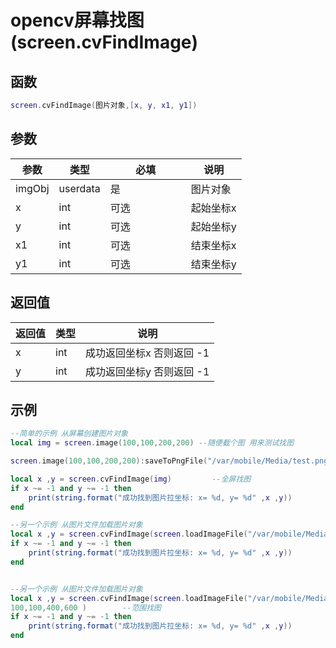# opencv屏幕找图(screen.cvFindImage)

## 函数

```lua
screen.cvFindImage(图片对象,[x, y, x1, y1])
```

## 参数

<table><thead><tr><th>参数</th><th>类型</th><th width="113">必填</th><th>说明</th></tr></thead><tbody><tr><td>imgObj</td><td>userdata</td><td>是</td><td>图片对象</td></tr><tr><td>x</td><td>int</td><td>可选</td><td>起始坐标x</td></tr><tr><td>y</td><td>int</td><td>可选</td><td>起始坐标y</td></tr><tr><td>x1</td><td>int</td><td>可选</td><td>结束坐标x</td></tr><tr><td>y1</td><td>int</td><td>可选</td><td>结束坐标y</td></tr></tbody></table>

## 返回值

| 返回值 | 类型  | 说明               |
| --- | --- | ---------------- |
| x   | int | 成功返回坐标x  否则返回 -1 |
| y   | int | 成功返回坐标y  否则返回 -1 |

## 示例

```lua
--简单的示例 从屏幕创建图片对象
local img = screen.image(100,100,200,200) --随便截个图 用来测试找图

screen.image(100,100,200,200):saveToPngFile("/var/mobile/Media/test.png")--保存图片

local x ,y = screen.cvFindImage(img)         --全屏找图
if x ~= -1 and y ~= -1 then
    print(string.format("成功找到图片拉坐标: x= %d, y= %d" ,x ,y))
end

--另一个示例 从图片文件加载图片对象 
local x ,y = screen.cvFindImage(screen.loadImageFile("/var/mobile/Media/test.png"))--全屏找图
if x ~= -1 and y ~= -1 then
    print(string.format("成功找到图片拉坐标: x= %d, y= %d" ,x ,y))
end


--另一个示例 从图片文件加载图片对象 
local x ,y = screen.cvFindImage(screen.loadImageFile("/var/mobile/Media/test.png") ,
100,100,400,600 )        --范围找图
if x ~= -1 and y ~= -1 then
    print(string.format("成功找到图片拉坐标: x= %d, y= %d" ,x ,y))
end

```

